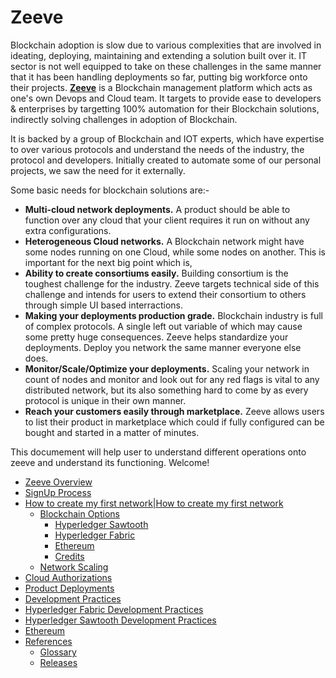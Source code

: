 # Zeeve

Blockchain adoption is slow due to various complexities that are involved in ideating, deploying, maintaining and extending a solution built over it. IT sector is not well equipped to take on these challenges in the same manner that it has been handling deployments so far, putting big workforce onto their projects. **[Zeeve](https://www.zeeve.io/)** is a Blockchain management platform which acts as one's own Devops and Cloud team. It targets to provide ease to developers & enterprises by targetting 100% automation for their Blockchain solutions, indirectly solving challenges in adoption of Blockchain. 

It is backed by a group of Blockchain and IOT experts, which have expertise to over various protocols and understand the needs of the industry, the protocol and developers. Initially created to automate some of our personal projects, we saw the need for it externally. 

Some basic needs for blockchain solutions are:-

* **Multi-cloud network deployments.** A product should be able to function over any cloud that your client requires it run on without any extra configurations.
* **Heterogeneous Cloud networks.** A Blockchain network might have some nodes running on one Cloud, while some nodes on another. This is important for the next big point which is,
* **Ability to create consortiums easily.** Building consortium is the toughest challenge for the industry. Zeeve targets technical side of this challenge and intends for users to extend their consortium to others through simple UI based interractions.
* **Making your deployments production grade.** Blockchain industry is full of complex protocols. A single left out variable of which may cause some pretty huge consequences. Zeeve helps standardize your deployments. Deploy you network the same manner everyone else does.
* **Monitor/Scale/Optimize your deployments.** Scaling your network in count of nodes and monitor and look out for any red flags is vital to any distributed network, but its also something hard to come by as every protocol is unique in their own manner.
* **Reach your customers easily through marketplace.** Zeeve allows users to list their product in marketplace which could if fully configured can be bought and started in a matter of minutes.

This documement will help user to understand different operations onto zeeve and understand its functioning. Welcome! 

*   [Zeeve Overview](./ZeeveOverview.md)
*   [SignUp Process](./AccountCreation.md)
*   [How to create my first network|How to create my first network](./Howtocreatemyfirstnetwork.md)
    *   [Blockchain Options](./BlockchainOptions.md)
        *   [Hyperledger Sawtooth](./HyperledgerSawtooth.md)
        *   [Hyperledger Fabric](./HyperledgerFabric.md)
        *   [Ethereum](./Ethereum.md)
        *   [Credits](./Credits.md)
    *   [Network Scaling](./NetworkScalability.md) 
*   [Cloud Authorizations](./cloud_authorization.md)
*   [Product Deployments](./Product_configure.md)   
*   [Development Practices](./DevelopmentPractices.md)
   *    [Hyperledger Fabric Development Practices](./developmentHLF.md)
   *    [Hyperledger Sawtooth Development Practices](./developmentSawtooth.md)
*   [Ethereum](./PerformanceMetrics.md)
*   [References](./References.md)
    *   [Glossary](./Glossary.md)
    *   [Releases](./Releases.md)